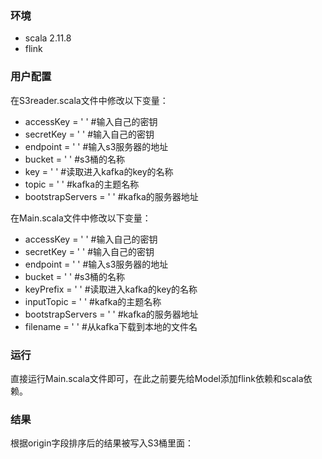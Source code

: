 ### 环境
- scala 2.11.8
- flink

### 用户配置
在S3reader.scala文件中修改以下变量：  
- accessKey = ' '       #输入自己的密钥  
- secretKey = ' '       #输入自己的密钥  
- endpoint = ' '     #输入s3服务器的地址  
- bucket = ' '  #s3桶的名称
- key = ' '    #读取进入kafka的key的名称
- topic = ' '   #kafka的主题名称
- bootstrapServers = ' '   #kafka的服务器地址

在Main.scala文件中修改以下变量：  
- accessKey = ' '       #输入自己的密钥  
- secretKey = ' '       #输入自己的密钥  
- endpoint = ' '     #输入s3服务器的地址  
- bucket = ' '  #s3桶的名称
- keyPrefix = ' '    #读取进入kafka的key的名称
- inputTopic = ' '   #kafka的主题名称
- bootstrapServers = ' '   #kafka的服务器地址
- filename = ' '   #从kafka下载到本地的文件名

### 运行
直接运行Main.scala文件即可，在此之前要先给Model添加flink依赖和scala依赖。  

### 结果
根据origin字段排序后的结果被写入S3桶里面：
